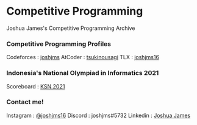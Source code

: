# Competitive Programming
Joshua James's Competitive Programming Archive

### Competitive Programming Profiles
Codeforces  : <span style = "color:violet"> [joshjms](https://codeforces.com/profile/joshjms) </span>
AtCoder     : <span style = "color:brown"> [tsukinousagi](https://atcoder.jp/users/tsukinousagi) </span>
TLX         : <span style = "color:orange"> [joshjms16](https://tlx.toki.id/profiles/joshjms16) </span>

### Indonesia's National Olympiad in Informatics 2021
Scoreboard  : [KSN 2021](https://ksn.toki.id/KSN2021/hasil)

### Contact me!
Instagram   : [@joshjms16](https://www.instagram.com/joshjms16/)
Discord     : joshjms#5732
Linkedin    : [Joshua James](https://www.linkedin.com/in/joshua-james-20074222a/)
